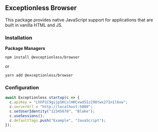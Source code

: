 ## Exceptionless Browser

This package provides native JavaScript support for applications that are built in vanilla HTML and JS. 

### Installation  

**Package Managers** 

`npm install @exceptionless/browser`

or

`yarn add @exceptionless/browser`  


### Configuration 

```js
await Exceptionless.startup(c => {
  c.apiKey = "LhhP1C9gijpSKCslHHCvwdSIz298twx271n1l6xw";
  c.serverUrl = "http://localhost:5000";
  c.setUserIdentity("12345678", "Blake");
  c.useSessions();
  c.defaultTags.push("Example", "JavaScript");
});
```
